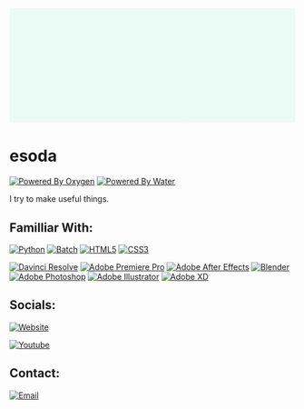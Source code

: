 [![esoda Banner](./banner-light.gif)](https://esoda.ga)
# esoda
[![Powered By Oxygen](<https://img.shields.io/badge/powered by-oxygen-white?style=for-the-badge&labelColor=4D4D4D>)](#) [![Powered By Water](<https://img.shields.io/badge/powered by-water-blue?style=for-the-badge&labelColor=4D4D4D>)](#)

I try to make useful things.

## Familliar With:

[![Python](https://img.shields.io/badge/Python-3776AB?style=for-the-badge&logo=python&logoColor=white)](#)
[![Batch](https://img.shields.io/badge/Batch-4D4D4D?style=for-the-badge&logo=windowsterminal&logoColor=white)](#)
[![HTML5](https://img.shields.io/badge/HTML5-E34F26?style=for-the-badge&logo=html5&logoColor=white)](#)
[![CSS3](https://img.shields.io/badge/CSS3-1572B6?style=for-the-badge&logo=css3&logoColor=white)](#)

[![Davinci Resolve](<https://img.shields.io/badge/-Davinci Resolve-262626?style=for-the-badge>)](#)
[![Adobe Premiere Pro](<https://img.shields.io/badge/-Premiere Pro-9999FF?style=for-the-badge&logo=adobepremierepro&logoColor=white>)](#)
[![Adobe After Effects](<https://img.shields.io/badge/-After Effects-9999FF?style=for-the-badge&logo=adobeaftereffects&logoColor=white>)](#)
[![Blender](https://img.shields.io/badge/-Blender-F5792A?style=for-the-badge&logo=blender&logoColor=white)](#)
[![Adobe Photoshop](https://img.shields.io/badge/-Photoshop-31A8FF?style=for-the-badge&logo=adobephotoshop&logoColor=white)](#)
[![Adobe Illustrator](https://img.shields.io/badge/-Illustrator-FF9A00?style=for-the-badge&logo=adobeillustrator&logoColor=white)](#)
[![Adobe XD](https://img.shields.io/badge/-XD-FF61F6?style=for-the-badge&logo=adobexd&logoColor=white)](#)


## Socials:
[![Website](https://img.shields.io/badge/www.esoda.ga-white?style=for-the-badge&logo=html5&logoColor=black)](https://esoda.ga)

[![Youtube](https://img.shields.io/badge/YouTube-FF0000?style=for-the-badge&logo=youtube&logoColor=white)](https://www.youtube.com/channel/UCdamHTyE-YUIR8mvbUYPbCw)

## Contact:
[![Email](https://img.shields.io/badge/Gmail-D14836?style=for-the-badge&logo=gmail&logoColor=white)](mailto:hello@esoda.ga)

